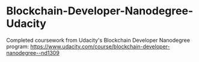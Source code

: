 # Blockchain-Developer-Nanodegree-Udacity
Completed coursework from Udacity's Blockchain Developer Nanodegree program: https://www.udacity.com/course/blockchain-developer-nanodegree--nd1309
